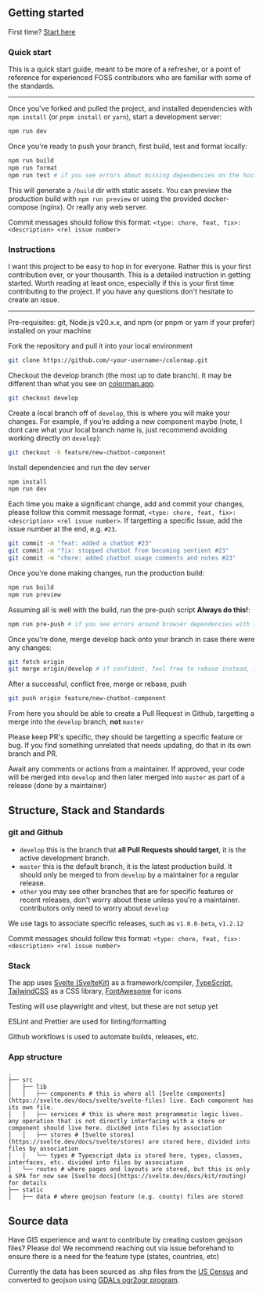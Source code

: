 ## Getting started

First time? [Start here](#instructions)

### Quick start

This is a quick start guide, meant to be more of a refresher, or a point of reference for experienced FOSS contributors who are familiar with some of the standards.

---

Once you've forked and pulled the project, and installed dependencies with `npm install` (or `pnpm install` or `yarn`), start a development server:

```bash
npm run dev
```

Once you're ready to push your branch, first build, test and format locally:

```bash
npm run build
npm run format
npm run test # if you see errors about missing dependencies on the host machine, you can disregard those failures
```

This will generate a `/build` dir with static assets. You can preview the production build with `npm run preview` or using the provided docker-compose (nginx). Or really any web server.

Commit messages should follow this format: `<type: chore, feat, fix>: <description> <rel issue number>`

### Instructions

I want this project to be easy to hop in for everyone. Rather this is your first contribution ever, or your thousanth. This is a detailed instruction in getting started. Worth reading at least once, especially if this is your first time contributing to the project. If you have any questions don't hesitate to create an issue.

---

Pre-requisites: git, Node.js v20.x.x, and npm (or pnpm or yarn if your prefer) installed on your machine

Fork the repository and pull it into your local environment

```bash
git clone https://github.com/<your-username>/colormap.git
```

Checkout the develop branch (the most up to date branch). It may be different than what you see on [colormap.app](https://colormap.app).

```bash
git checkout develop
```

Create a local branch off of `develop`, this is where you will make your changes. For example, if you're adding a new component maybe (note, I dont care what your local branch name is, just recommend avoiding working directly on `develop`):

```bash
git checkout -b feature/new-chatbot-component
```

Install dependencies and run the dev server

```bash
npm install
npm run dev
```

Each time you make a significant change, add and commit your changes, please follow this commit message format, `<type: chore, feat, fix>: <description> <rel issue number>`. If targetting a specific Issue, add the issue number at the end, e.g. `#23`.

```bash
git commit -m "feat: added a chatbot #23"
git commit -m "fix: stopped chatbot from becoming sentient #23"
git commit -m "chore: added chatbot usage comments and notes #23"
```

Once you're done making changes, run the production build:

```bash
npm run build
npm run preview
```

Assuming all is well with the build, run the pre-push script **Always do this!**:

```bash
npm run pre-push # if you see errors around browser dependencies with the test portion, ignore, GH actions can run those tests instead 
```

Once you're done, merge develop back onto your branch in case there were any changes:

```bash
git fetch origin
git merge origin/develop # if confident, feel free to rebase instead, it is better practice
```

After a successful, conflict free, merge or rebase, push

```bash
git push origin feature/new-chatbot-component
```

From here you should be able to create a Pull Request in Github, targetting a merge into the `develop` branch, **not** `master`

Please keep PR's specific, they should be targetting a specific feature or bug. If you find something unrelated that needs updating, do that in its own branch and PR.

Await any comments or actions from a maintainer. If approved, your code will be merged into `develop` and then later merged into `master` as part of a release (done by a maintainer)

## Structure, Stack and Standards

### git and Github

- `develop` this is the branch that **all Pull Requests should target**, it is the active development branch.
- `master` this is the default branch, it is the latest production build. It should only be merged to from `develop` by a maintainer for a regular release.
- `other` you may see other branches that are for specific features or recent releases, don't worry about these unless you're a maintainer. contributors only need to worry about `develop`

We use tags to associate specific releases, such as `v1.0.0-beta`, `v1.2.12`

Commit messages should follow this format: `<type: chore, feat, fix>: <description> <rel issue number>`

### Stack

The app uses [Svelte (SvelteKit)](https://svelte.dev/tutorial/svelte/welcome-to-svelte) as a framework/compiler, [TypeScript](https://www.typescriptlang.org/docs/), [TailwindCSS](https://tailwindcss.com/docs/editor-setup) as a CSS library, [FontAwesome](https://fontawesome.com/icons) for icons

Testing will use playwright and vitest, but these are not setup yet

ESLint and Prettier are used for linting/formatting

Github workflows is used to automate builds, releases, etc.

### App structure

```
.
├── src
│   ├── lib
│   │   ├── components # this is where all [Svelte components](https://svelte.dev/docs/svelte/svelte-files) live. Each component has its own file.
│   │   ├── services # this is where most programmatic logic lives. any operation that is not directly interfacing with a store or component should live here. divided into files by association
│   │   ├── stores # [Svelte stores](https://svelte.dev/docs/svelte/stores) are stored here, divided into files by association
│   │   └── types # Typescript data is stored here, types, classes, interfaces, etc. divided into files by association
│   └── routes # where pages and layouts are stored, but this is only a SPA for now see [Svelte docs](https://svelte.dev/docs/kit/routing) for details
├── static
│   ├── data # where geojson feature (e.g. county) files are stored
```

## Source data

Have GIS experience and want to contribute by creating custom geojson files? Please do! We recommend reaching out via issue beforehand to ensure there is a need for the feature type (states, countries, etc)

Currently the data has been sourced as .shp files from the [US Census](https://www.census.gov/cgi-bin/geo/shapefiles/index.php) and converted to geojson using [GDALs ogr2ogr program](https://gdal.org/en/stable/programs/ogr2ogr.html).
